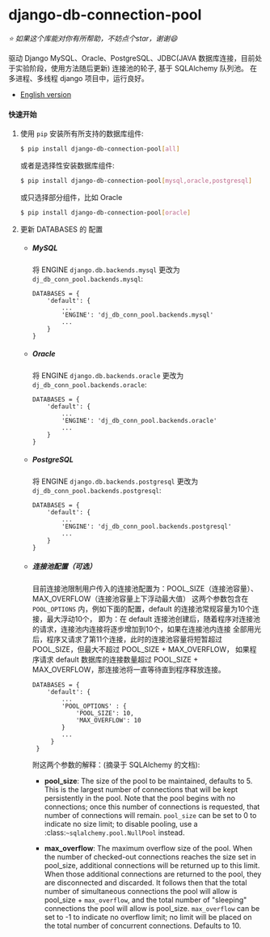 # django-db-connection-pool

*:star: 如果这个库能对你有所帮助，不妨点个star，谢谢:smile:*

驱动 Django MySQL、Oracle、PostgreSQL、JDBC(JAVA 数据库连接，目前处于实验阶段，使用方法随后更新) 连接池的轮子, 基于 SQLAlchemy 队列池。
在多进程、多线程 django 项目中，运行良好。

* [English version](README.md)

#### 快速开始
1. 使用 `pip` 安装所有所支持的数据库组件:
    ```bash
    $ pip install django-db-connection-pool[all]
    ```
    或者是选择性安装数据库组件:
    ```bash
    $ pip install django-db-connection-pool[mysql,oracle,postgresql]
    ```
    或只选择部分组件，比如 Oracle
    ```bash
    $ pip install django-db-connection-pool[oracle]
    ```

2. 更新 DATABASES 的 配置
    * ##### MySQL  
        将 ENGINE `django.db.backends.mysql` 更改为 `dj_db_conn_pool.backends.mysql`:
        ```
        DATABASES = {
            'default': {
                ...
                'ENGINE': 'dj_db_conn_pool.backends.mysql'
                ...
            }
        }
        ```
    
    * ##### Oracle  
        将 ENGINE `django.db.backends.oracle` 更改为 `dj_db_conn_pool.backends.oracle`:
        ```
        DATABASES = {
            'default': {
                ...
                'ENGINE': 'dj_db_conn_pool.backends.oracle'
                ...
            }
        }
        ```
    * ##### PostgreSQL  
        将 ENGINE `django.db.backends.postgresql` 更改为 `dj_db_conn_pool.backends.postgresql`:
        ```
        DATABASES = {
            'default': {
                ...
                'ENGINE': 'dj_db_conn_pool.backends.postgresql'
                ...
            }
        }
        ```
    * ##### 连接池配置（可选）
        目前连接池限制用户传入的连接池配置为：POOL_SIZE（连接池容量）、MAX_OVERFLOW（连接池容量上下浮动最大值）
        这两个参数包含在 `POOL_OPTIONS` 内，例如下面的配置，default 的连接池常规容量为10个连接，最大浮动10个，
        即为：在 default 连接池创建后，随着程序对连接池的请求，连接池内连接将逐步增加到10个，如果在连接池内连接
        全部用光后，程序又请求了第11个连接，此时的连接池容量将短暂超过 POOL_SIZE，但最大不超过 POOL_SIZE + MAX_OVERFLOW，
        如果程序请求 default 数据库的连接数量超过 POOL_SIZE + MAX_OVERFLOW，那连接池将一直等待直到程序释放连接。
        ```
        DATABASES = {
            'default': {
                ...
                'POOL_OPTIONS' : {
                    'POOL_SIZE': 10,
                    'MAX_OVERFLOW': 10
                }
                ...
             }
         }
        ```
        
        附这两个参数的解释：(摘录于 SQLAlchemy 的文档):
        
        * **pool_size**: The size of the pool to be maintained,
                  defaults to 5. This is the largest number of connections that
                  will be kept persistently in the pool. Note that the pool
                  begins with no connections; once this number of connections
                  is requested, that number of connections will remain.
                  `pool_size` can be set to 0 to indicate no size limit; to
                  disable pooling, use a :class:`~sqlalchemy.pool.NullPool`
                  instead.
        
        * **max_overflow**: The maximum overflow size of the
                  pool. When the number of checked-out connections reaches the
                  size set in pool_size, additional connections will be
                  returned up to this limit. When those additional connections
                  are returned to the pool, they are disconnected and
                  discarded. It follows then that the total number of
                  simultaneous connections the pool will allow is pool_size +
                  `max_overflow`, and the total number of "sleeping"
                  connections the pool will allow is pool_size. `max_overflow`
                  can be set to -1 to indicate no overflow limit; no limit
                  will be placed on the total number of concurrent
                  connections. Defaults to 10.
